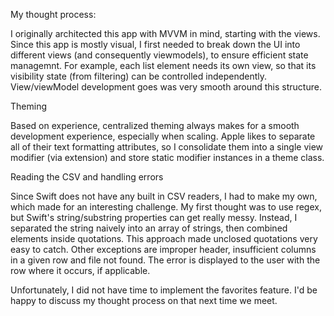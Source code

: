My thought process:

I originally architected this app with MVVM in mind, starting with the views. Since this app is mostly visual, I first needed to break down the UI into different views (and consequently viewmodels), to ensure efficient state managemnt. For example, each list element needs its own view, so that its visibility state (from filtering) can be controlled independently. View/viewModel development goes was very smooth around this structure.

Theming

Based on experience, centralized theming always makes for a smooth development experience, especially when scaling. Apple likes to separate all of their text formatting attributes, so I consolidate them into a single view modifier (via extension) and store static modifier instances in a theme class. 

Reading the CSV and handling errors

Since Swift does not have any built in CSV readers, I had to make my own, which made for an interesting challenge. My first thought was to use regex, but Swift's string/substring properties can get really messy. Instead, I separated the string naively into an array of strings, then combined elements inside quotations. This approach made unclosed quotations very easy to catch. Other exceptions are improper header, insufficient columns in a given row and file not found. The error is displayed to the user with the row where it occurs, if applicable.

Unfortunately, I did not have time to implement the favorites feature. I'd be happy to discuss my thought process on that next time we meet.
